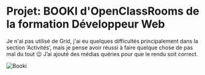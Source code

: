 # Projet: BOOKI d'OpenClassRooms de la formation Développeur Web

Je n'ai pas utilisé de Grid, j'ai eu quelques difficultés principalement dans la section ‘Activités’, mais je pense avoir réussi à faire quelque chose de pas mal du tout 😉
J’ai ajouté des médias quéries pour que le rendu soit correct.


![Booki](https://user-images.githubusercontent.com/111690614/192145329-65750fee-b6a1-4b91-9f2d-c9855546d5ef.png)
